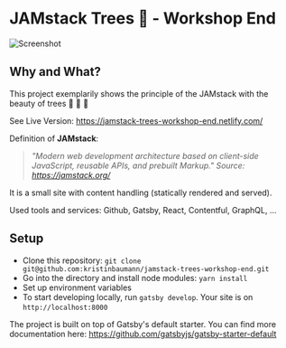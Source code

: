 # JAMstack Trees :evergreen_tree: - Workshop End

![Screenshot](https://raw.githubusercontent.com/kristinbaumann/jamstack-trees-workshop-end/master/screenshot_end.png)

## Why and What?

This project exemplarily shows the principle of the JAMstack with the beauty of trees :evergreen_tree: :deciduous_tree: :palm_tree:

See Live Version: https://jamstack-trees-workshop-end.netlify.com/

Definition of **JAMstack**:

> _"Modern web development architecture based on client-side JavaScript, reusable APIs, and prebuilt Markup."
> Source: https://jamstack.org/_

It is a small site with content handling (statically rendered and served).

Used tools and services: Github, Gatsby, React, Contentful, GraphQL, ...

## Setup

- Clone this repository: `git clone git@github.com:kristinbaumann/jamstack-trees-workshop-end.git`
- Go into the directory and install node modules: `yarn install`
- Set up environment variables
- To start developing locally, run `gatsby develop`. Your site is on `http://localhost:8000`

The project is built on top of Gatsby's default starter. You can find more documentation here: https://github.com/gatsbyjs/gatsby-starter-default
